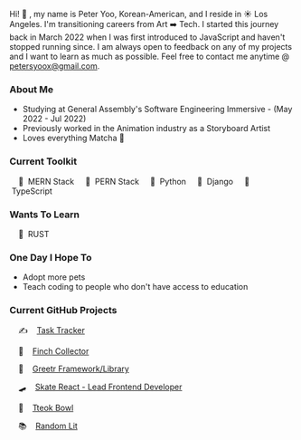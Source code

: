 Hi! 👋 , my name is Peter Yoo, Korean-American, and I reside in ☀️ Los Angeles. I'm transitioning careers from Art ➡️ Tech. I started this journey back in March 2022 when I was first introduced to JavaScript and haven't stopped running since. I am always open to feedback on any of my projects and I want to learn as much as possible. Feel free to contact me anytime @ [petersyoox@gmail.com](petersyoox@gmail.com).

### About Me
- Studying at General Assembly's Software Engineering Immersive - (May 2022 - Jul 2022)
- Previously worked in the Animation industry as a Storyboard Artist
- Loves everything Matcha 🍵

### Current Toolkit
&nbsp;&nbsp;&nbsp; 🍃 &nbsp;MERN Stack &nbsp;&nbsp;&nbsp; 🐘 &nbsp;PERN Stack &nbsp;&nbsp;&nbsp; 🐍 &nbsp;Python &nbsp;&nbsp;&nbsp; 🐸 &nbsp;Django &nbsp;&nbsp;&nbsp; 🥂 &nbsp;TypeScript

### Wants To Learn
&nbsp;&nbsp;&nbsp; 🦀 &nbsp;RUST

### One Day I Hope To
- Adopt more pets
- Teach coding to people who don't have access to education

### Current GitHub Projects

&nbsp;&nbsp;&nbsp; ✍️ &nbsp;&nbsp;&nbsp;[Task Tracker](https://github.com/PeterSYoo/task_tracker)

&nbsp;&nbsp;&nbsp; 🦜 &nbsp;&nbsp;&nbsp;[Finch Collector](https://github.com/PeterSYoo/finch_collector)

&nbsp;&nbsp;&nbsp; 👋 &nbsp;&nbsp;&nbsp;[Greetr Framework/Library](https://github.com/PeterSYoo/greetr-framework)

&nbsp;&nbsp;&nbsp; 🛹 &nbsp;&nbsp;&nbsp;[Skate React - Lead Frontend Developer](https://github.com/abacqu/skate-shop-frontend) 

&nbsp;&nbsp;&nbsp; 🍜 &nbsp;&nbsp;&nbsp;[Tteok Bowl](https://github.com/PeterSYoo/tteokBowl) 

&nbsp;&nbsp;&nbsp; 📚 &nbsp;&nbsp;&nbsp;[Random Lit](https://github.com/PeterSYoo/randomBookGenreGenerator) 
